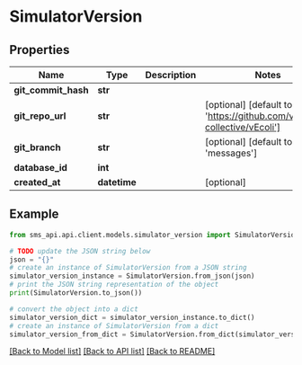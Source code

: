 # SimulatorVersion

## Properties

| Name                | Type         | Description | Notes                                                                   |
| ------------------- | ------------ | ----------- | ----------------------------------------------------------------------- |
| **git_commit_hash** | **str**      |             |
| **git_repo_url**    | **str**      |             | [optional] [default to 'https://github.com/vivarium-collective/vEcoli'] |
| **git_branch**      | **str**      |             | [optional] [default to 'messages']                                      |
| **database_id**     | **int**      |             |
| **created_at**      | **datetime** |             | [optional]                                                              |

## Example

```python
from sms_api.api.client.models.simulator_version import SimulatorVersion

# TODO update the JSON string below
json = "{}"
# create an instance of SimulatorVersion from a JSON string
simulator_version_instance = SimulatorVersion.from_json(json)
# print the JSON string representation of the object
print(SimulatorVersion.to_json())

# convert the object into a dict
simulator_version_dict = simulator_version_instance.to_dict()
# create an instance of SimulatorVersion from a dict
simulator_version_from_dict = SimulatorVersion.from_dict(simulator_version_dict)
```

[[Back to Model list]](../README.md#documentation-for-models) [[Back to API list]](../README.md#documentation-for-api-endpoints) [[Back to README]](../README.md)
